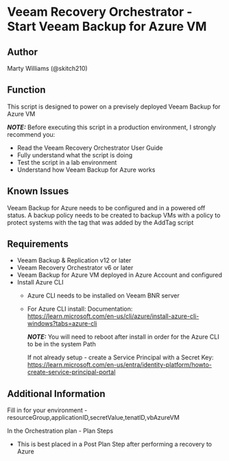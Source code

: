 # Veeam Recovery Orchestrator - Start Veeam Backup for Azure VM

## Author

Marty Williams (@skitch210)

## Function

This script is designed to power on a previsely deployed Veeam Backup for Azure VM


***NOTE:*** Before executing this script in a production environment, I strongly recommend you:

* Read the Veeam Recovery Orchestrator User Guide
* Fully understand what the script is doing
* Test the script in a lab environment
* Understand how Veeam Backup for Azure works

## Known Issues

Veeam Backup for Azure needs to be configured and in a powered off status. A backup policy needs to be created to backup VMs with a policy to protect systems with the tag that was added by the AddTag script

## Requirements

* Veeam Backup & Replication v12 or later
* Veeam Recovery Orchestrator v6 or later
* Veeam Backup for Azure VM deployed in Azure Account and configured
* Install Azure CLI
  * Azure CLI needs to be installed on Veeam BNR server
  * For Azure CLI install:
    Documentation:
	  https://learn.microsoft.com/en-us/cli/azure/install-azure-cli-windows?tabs=azure-cli

    ***NOTE:*** You will need to reboot after install in order for the Azure CLI to be in the system Path

	  
    If not already setup - create a Service Principal with a Secret Key:
	  https://learn.microsoft.com/en-us/entra/identity-platform/howto-create-service-principal-portal

    
## Additional Information

Fill in for your environment - resourceGroup,applicationID,secretValue,tenatID,vbAzureVM

In the Orchestration plan - Plan Steps
* This is best placed in a Post Plan Step after performing a recovery to Azure